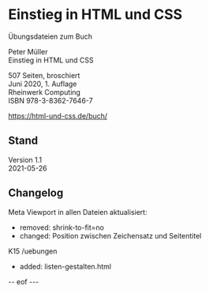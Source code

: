 # Einstieg in HTML und CSS   

Übungsdateien zum Buch    

Peter Müller    
Einstieg in HTML und CSS 

507 Seiten, broschiert   
Juni 2020, 1. Auflage   
Rheinwerk Computing    
ISBN 978-3-8362-7646-7   

https://html-und-css.de/buch/ 

## Stand    
Version 1.1    
2021-05-26    

## Changelog 
Meta Viewport in allen Dateien aktualisiert: 
- removed: shrink-to-fit=no 
- changed: Position zwischen Zeichensatz und Seitentitel 

K15 /uebungen
- added: listen-gestalten.html

-- eof --- 
